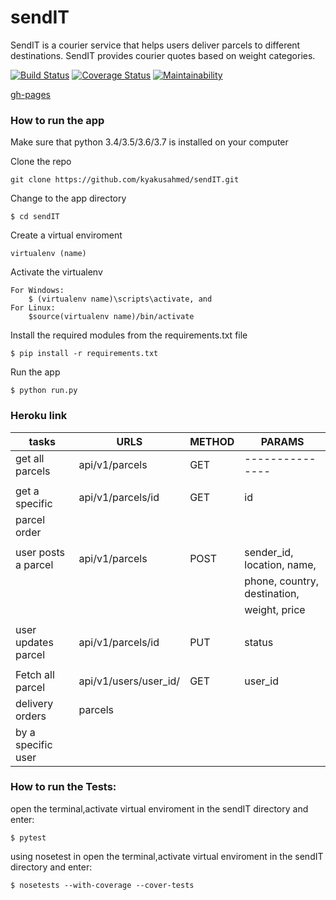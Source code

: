 # sendIT
SendIT is a courier service that helps users deliver parcels to different destinations. SendIT provides courier quotes based on weight categories.

[![Build Status](https://travis-ci.org/kyakusahmed/sendIT.svg?branch=apv1)](https://travis-ci.org/kyakusahmed/sendIT)
[![Coverage Status](https://coveralls.io/repos/github/kyakusahmed/sendIT/badge.svg?branch=apv1)](https://coveralls.io/github/kyakusahmed/sendIT?branch=apv1)
[![Maintainability](https://api.codeclimate.com/v1/badges/c82ecad659fb6815446d/maintainability)](https://codeclimate.com/github/kyakusahmed/sendIT/maintainability)


[gh-pages](https://kyakusahmed.github.io/sendIT/UI/)


### How to run the app


Make sure that python 3.4/3.5/3.6/3.7 is installed on your computer

Clone the repo
```
git clone https://github.com/kyakusahmed/sendIT.git
```
Change to the app directory
```
$ cd sendIT
```
Create a virtual enviroment
```
virtualenv (name)
```
Activate the virtualenv
```
For Windows:
	$ (virtualenv name)\scripts\activate, and  	
For Linux: 
 	$source(virtualenv name)/bin/activate
```
Install the required modules from the requirements.txt file 
```
$ pip install -r requirements.txt
```
Run the app
```
$ python run.py
```

### Heroku link


| tasks               |    URLS                |  METHOD  |         PARAMS              | 
| ------------------- | -----------------------|----------|-----------------------------|
| get all parcels     | api/v1/parcels         |  GET     |   ---------------           |
|                     |                        |          |                             |
| get a specific      | api/v1/parcels/id      |  GET     |  id                         |
| parcel order        |                        |          |                             |
|                     |                        |          |                             |
| user posts a parcel | api/v1/parcels         |  POST    | sender_id, location, name,  | 
|                     |                        |          | phone, country, destination,| 
|	              |			       |	  | weight, price               | 
|                     |                        |          |                             |
| user updates parcel | api/v1/parcels/id      |  PUT     | status                      |
|                     |                        |          |                             |
| Fetch all parcel    | api/v1/users/user_id/  | GET      | user_id                     |
| delivery orders     | parcels                |          |                             |
| by a specific user  |                        |          |                             |
                                        
	
### How to run the Tests:

 open the terminal,activate virtual enviroment in the sendIT directory  and enter:
 ```
 $ pytest
```
 using nosetest  in open the terminal,activate virtual enviroment in the sendIT directory and enter:
 ```
 $ nosetests --with-coverage --cover-tests
 ```
 

